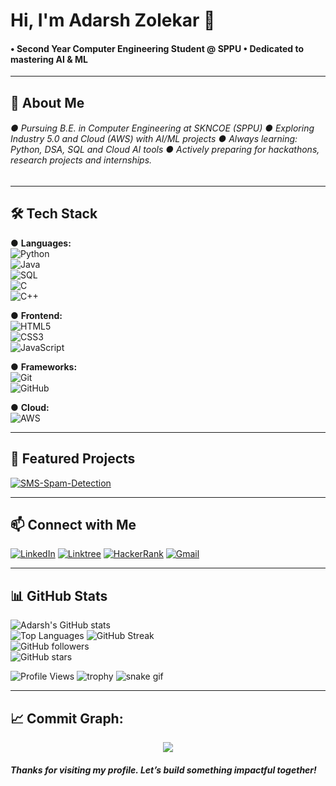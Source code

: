 # Hi, I'm Adarsh Zolekar 👋  

<h4>
• Second Year Computer Engineering Student @ SPPU 
• Dedicated to mastering AI & ML
</h4>

---

## 🚀 About Me
<h6>
● Pursuing B.E. in Computer Engineering at SKNCOE (SPPU)  
● Exploring Industry 5.0 and Cloud (AWS) with AI/ML projects   
● Always learning: Python, DSA, SQL and Cloud AI tools  
● Actively preparing for hackathons, research projects and internships.  
</h6>

---

## 🛠 Tech Stack  

● **Languages:**  
![Python](https://img.shields.io/badge/Python-3776AB?logo=python&logoColor=white)  
![Java](https://img.shields.io/badge/Java-ED8B00?logo=java&logoColor=white)  
![SQL](https://img.shields.io/badge/SQL-003B57?logo=postgresql&logoColor=white)  
![C](https://img.shields.io/badge/C-00599C?logo=c&logoColor=white)  
![C++](https://img.shields.io/badge/C++-00599C?logo=cplusplus&logoColor=white)  

● **Frontend:**  
![HTML5](https://img.shields.io/badge/HTML5-E34F26?logo=html5&logoColor=white)  
![CSS3](https://img.shields.io/badge/CSS3-1572B6?logo=css3&logoColor=white)  
![JavaScript](https://img.shields.io/badge/JavaScript-F7DF1E?logo=javascript&logoColor=black)  

● **Frameworks:**  
![Git](https://img.shields.io/badge/Git-F05032?logo=git&logoColor=white)  
![GitHub](https://img.shields.io/badge/GitHub-181717?logo=github&logoColor=white)   

● **Cloud:**  
![AWS](https://img.shields.io/badge/AWS-232F3E?logo=amazon-aws&logoColor=white)  

---

## 📌 **Featured Projects**

[![SMS-Spam-Detection](https://github-readme-stats.vercel.app/api/pin/?username=AdarshZolekar&repo=SMS-Spam-Detection&theme=dark)](https://github.com/AdarshZolekar/SMS-Spam-Detection)

---

## 📫 Connect with Me    

[![LinkedIn](https://img.shields.io/badge/LinkedIn-0A66C2?logo=linkedin&logoColor=white)](https://www.linkedin.com/in/adarshzolekar)
[![Linktree](https://img.shields.io/badge/Linktree-39E09B?logo=linktree&logoColor=white)](https://linktr.ee/AdarshZolekar)
[![HackerRank](https://img.shields.io/badge/HackerRank-2EC866?logo=hackerrank&logoColor=white)](https://www.hackerrank.com/profile/adarshzolekar)
[![Gmail](https://img.shields.io/badge/Gmail-EA4335?logo=gmail&logoColor=white)](mailto:adarshzolekar90@gmail.com)

---

## 📊 GitHub Stats
![Adarsh's GitHub stats](https://github-readme-stats.vercel.app/api?username=AdarshZolekar&show_icons=true&theme=radical)  
![Top Languages](https://github-readme-stats.vercel.app/api/top-langs/?username=AdarshZolekar&layout=compact&theme=radical)
![GitHub Streak](https://github-readme-streak-stats.herokuapp.com/?user=AdarshZolekar&theme=radical)  
![GitHub followers](https://img.shields.io/github/followers/AdarshZolekar?style=social)  
![GitHub stars](https://img.shields.io/github/stars/AdarshZolekar?style=social) 

![Profile Views](https://komarev.com/ghpvc/?username=AdarshZolekar&style=flat-square&color=blue)
![trophy](https://github-profile-trophy.vercel.app/?username=AdarshZolekar&theme=tokyonight&margin-w=15&margin-h=15&no-bg=true&no-frame=true)
![snake gif](https://github.com/AdarshZolekar/AdarshZolekar/blob/output/github-contribution-grid-snake.svg)

---

## 📈 **Commit Graph:**
<p align="center">
  <img src="https://github-readme-activity-graph.vercel.app/graph?username=AdarshZolekar&theme=tokyo-night&hide_border=true" />
</p>
<h5>
Thanks for visiting my profile. Let’s build something impactful together!
</h5>
